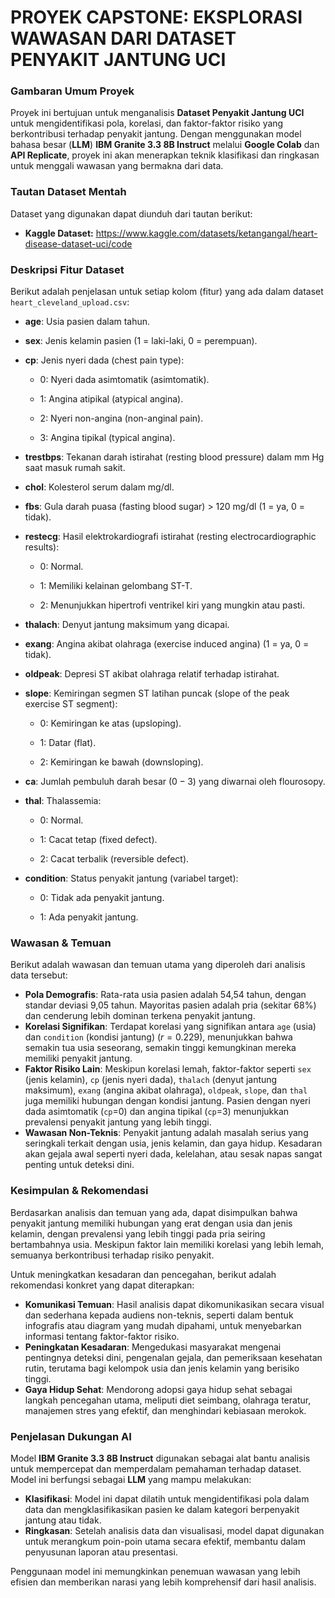 # PROYEK CAPSTONE: EKSPLORASI WAWASAN DARI DATASET PENYAKIT JANTUNG UCI

### Gambaran Umum Proyek

Proyek ini bertujuan untuk menganalisis **Dataset Penyakit Jantung UCI** untuk mengidentifikasi pola, korelasi, dan faktor-faktor risiko yang berkontribusi terhadap penyakit jantung. Dengan menggunakan model bahasa besar (**LLM**) **IBM Granite 3.3 8B Instruct** melalui **Google Colab** dan **API Replicate**, proyek ini akan menerapkan teknik klasifikasi dan ringkasan untuk menggali wawasan yang bermakna dari data.

### Tautan Dataset Mentah

Dataset yang digunakan dapat diunduh dari tautan berikut:

* **Kaggle Dataset:** <https://www.kaggle.com/datasets/ketangangal/heart-disease-dataset-uci/code>

### Deskripsi Fitur Dataset

Berikut adalah penjelasan untuk setiap kolom (fitur) yang ada dalam dataset `heart_cleveland_upload.csv`:

* **age**: Usia pasien dalam tahun.

* **sex**: Jenis kelamin pasien (1 = laki-laki, 0 = perempuan).

* **cp**: Jenis nyeri dada (chest pain type):

  * 0: Nyeri dada asimtomatik (asimtomatik).

  * 1: Angina atipikal (atypical angina).

  * 2: Nyeri non-angina (non-anginal pain).

  * 3: Angina tipikal (typical angina).

* **trestbps**: Tekanan darah istirahat (resting blood pressure) dalam mm Hg saat masuk rumah sakit.

* **chol**: Kolesterol serum dalam mg/dl.

* **fbs**: Gula darah puasa (fasting blood sugar) > 120 mg/dl (1 = ya, 0 = tidak).

* **restecg**: Hasil elektrokardiografi istirahat (resting electrocardiographic results):

  * 0: Normal.

  * 1: Memiliki kelainan gelombang ST-T.

  * 2: Menunjukkan hipertrofi ventrikel kiri yang mungkin atau pasti.

* **thalach**: Denyut jantung maksimum yang dicapai.

* **exang**: Angina akibat olahraga (exercise induced angina) (1 = ya, 0 = tidak).

* **oldpeak**: Depresi ST akibat olahraga relatif terhadap istirahat.

* **slope**: Kemiringan segmen ST latihan puncak (slope of the peak exercise ST segment):

  * 0: Kemiringan ke atas (upsloping).

  * 1: Datar (flat).

  * 2: Kemiringan ke bawah (downsloping).

* **ca**: Jumlah pembuluh darah besar ($0-3$) yang diwarnai oleh flourosopy.

* **thal**: Thalassemia:

  * 0: Normal.

  * 1: Cacat tetap (fixed defect).

  * 2: Cacat terbalik (reversible defect).

* **condition**: Status penyakit jantung (variabel target):

  * 0: Tidak ada penyakit jantung.

  * 1: Ada penyakit jantung.

### Wawasan & Temuan

Berikut adalah wawasan dan temuan utama yang diperoleh dari analisis data tersebut:

* **Pola Demografis**: Rata-rata usia pasien adalah 54,54 tahun, dengan standar deviasi 9,05 tahun. Mayoritas pasien adalah pria (sekitar 68%) dan cenderung lebih dominan terkena penyakit jantung.
* **Korelasi Signifikan**: Terdapat korelasi yang signifikan antara `age` (usia) dan `condition` (kondisi jantung) ($r=0.229$), menunjukkan bahwa semakin tua usia seseorang, semakin tinggi kemungkinan mereka memiliki penyakit jantung.
* **Faktor Risiko Lain**: Meskipun korelasi lemah, faktor-faktor seperti `sex` (jenis kelamin), `cp` (jenis nyeri dada), `thalach` (denyut jantung maksimum), `exang` (angina akibat olahraga), `oldpeak`, `slope`, dan `thal` juga memiliki hubungan dengan kondisi jantung. Pasien dengan nyeri dada asimtomatik (`cp`=0) dan angina tipikal (`cp`=3) menunjukkan prevalensi penyakit jantung yang lebih tinggi.
* **Wawasan Non-Teknis**: Penyakit jantung adalah masalah serius yang seringkali terkait dengan usia, jenis kelamin, dan gaya hidup. Kesadaran akan gejala awal seperti nyeri dada, kelelahan, atau sesak napas sangat penting untuk deteksi dini.

### Kesimpulan & Rekomendasi

Berdasarkan analisis dan temuan yang ada, dapat disimpulkan bahwa penyakit jantung memiliki hubungan yang erat dengan usia dan jenis kelamin, dengan prevalensi yang lebih tinggi pada pria seiring bertambahnya usia. Meskipun faktor lain memiliki korelasi yang lebih lemah, semuanya berkontribusi terhadap risiko penyakit.

Untuk meningkatkan kesadaran dan pencegahan, berikut adalah rekomendasi konkret yang dapat diterapkan:

* **Komunikasi Temuan**: Hasil analisis dapat dikomunikasikan secara visual dan sederhana kepada audiens non-teknis, seperti dalam bentuk infografis atau diagram yang mudah dipahami, untuk menyebarkan informasi tentang faktor-faktor risiko.
* **Peningkatan Kesadaran**: Mengedukasi masyarakat mengenai pentingnya deteksi dini, pengenalan gejala, dan pemeriksaan kesehatan rutin, terutama bagi kelompok usia dan jenis kelamin yang berisiko tinggi.
* **Gaya Hidup Sehat**: Mendorong adopsi gaya hidup sehat sebagai langkah pencegahan utama, meliputi diet seimbang, olahraga teratur, manajemen stres yang efektif, dan menghindari kebiasaan merokok.

### Penjelasan Dukungan AI

Model **IBM Granite 3.3 8B Instruct** digunakan sebagai alat bantu analisis untuk mempercepat dan memperdalam pemahaman terhadap dataset. Model ini berfungsi sebagai **LLM** yang mampu melakukan:

* **Klasifikasi**: Model ini dapat dilatih untuk mengidentifikasi pola dalam data dan mengklasifikasikan pasien ke dalam kategori berpenyakit jantung atau tidak.
* **Ringkasan**: Setelah analisis data dan visualisasi, model dapat digunakan untuk merangkum poin-poin utama secara efektif, membantu dalam penyusunan laporan atau presentasi.

Penggunaan model ini memungkinkan penemuan wawasan yang lebih efisien dan memberikan narasi yang lebih komprehensif dari hasil analisis.
